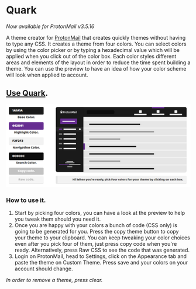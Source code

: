 # Quark

*Now available for ProtonMail v3.5.16*

A theme creator for [ProtonMail](https://protonmail.com/) that creates quickly themes without having to type any CSS.
It creates a theme from four colors. You can select colors by using the color picker or by typing a hexadecimal value which will be applied when you click out of the color box.
Each color styles different areas and elements of the layout in order to reduce the time spent building a theme. You can use the preview to have an idea of how your color scheme will look when applied to account.

## [Use Quark](http://www.csalmeida.com/demos/quark/).
![Screenshot of color boxes and theme preview.](screenshots/controls_and_preview.png)

### How to use it.
1. Start by picking four colors, you can have a look at the preview to help you tweak them should you need it.
2. Once you are happy with your colors a bunch of code (CSS only) is going to be generated for you. Press the copy theme button to copy your theme to your clipboard. You can keep tweaking your color choices even after you pick four of them, just press copy code when you're ready. Alternatively, press Raw CSS to see the code that was generated.
3. Login on ProtonMail, head to Settings, click on the Appearance tab and paste the theme on Custom Theme. Press save and your colors on your account should change.

*In order to remove a theme, press clear.*
